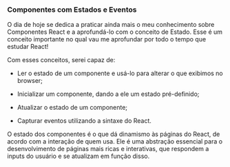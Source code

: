 ### Componentes com Estados e Eventos

O dia de hoje se dedica a praticar ainda mais o meu conhecimento sobre Componentes React e a aprofundá-lo com o conceito de Estado. Esse é um conceito importante no qual vau me aprofundar por todo o tempo que estudar React!

Com esses conceitos, serei capaz de:
- Ler o estado de um componente e usá-lo para alterar o que exibimos no browser;

- Inicializar um componente, dando a ele um estado pré-definido;

- Atualizar o estado de um componente;

- Capturar eventos utilizando a sintaxe do React.

O estado dos componentes é o que dá dinamismo às páginas do React, de acordo com a interação de quem usa. Ele é uma abstração essencial para o desenvolvimento de páginas mais ricas e interativas, que respondem a inputs do usuário e se atualizam em função disso.

